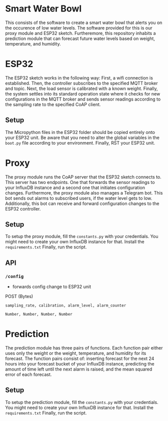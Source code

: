 # Smart Water Bowl

This consists of the software to create a smart water bowl that alerts you on the occurence of low water levels. The software provided for this is our proxy module and ESP32 sketch. Furtheremore, this repository inhabits a prediction module that can forecast future water levels based on weight, temperature, and humidity.

# ESP32

The ESP32 sketch works in the following way:
First, a wifi connection is established. Then, the controller subscribes to the specified MQTT broker and topic. Next, the load sensor is calibrated with a known weight. Finally, the system settles into its standard operation state where it checks for new configurations in the MQTT broker and sends sensor readings according to the sampling rate to the specified CoAP client.

## Setup

The Micropython files in the ESP32 folder should be copied entirely onto your ESP32 unit. Be aware that you need to alter the global variables in the `boot.py` file according to your environment. Finally, RST your ESP32 unit.

# Proxy

The proxy module runs the CoAP server that the ESP32 sketch connects to. This server has two endpoints. One that forwards the sensor readings to your InfluxDB instance and a second one that initiates configuration changes. Furthermore, the proxy module also manages a Telegram bot. This  bot sends out alarms to subscribed users, if the water level gets to low. Additionally, this bot can receive and forward configuration changes to the ESP32 controller.

## Setup

To setup the proxy module, fill the `constants.py` with your credentials. You might need to create your own InfluxDB instance for that. Install the `requirements.txt` Finally, run the script.

## API

### `/config`

- forwards config change to ESP32 unit

POST (Bytes)

`sampling_rate, calibration, alarm_level, alarm_counter`

```
Number, Number, Number, Number
```

# Prediction

The prediction module has three pairs of functions. Each function pair either uses only the weight or the weight, temperature, and humidity for its forecast. The function pairs consist of: inserting forecast for the next 24 hours into your forecast bucket of your InfluxDB instance, predicting the amount of time left until the next alarm is raised, and the mean squared error of each forecast.

## Setup

To setup the prediction module, fill the `constants.py` with your credentials. You might need to create your own InfluxDB instance for that. Install the `requirements.txt` Finally, run the script.
